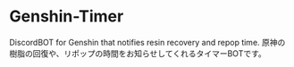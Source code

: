 # Genshin-Timer
DiscordBOT for Genshin that notifies resin recovery and repop time.
原神の樹脂の回復や、リポップの時間をお知らせしてくれるタイマーBOTです。
